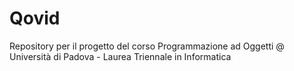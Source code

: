 # Qovid
Repository per il progetto del corso Programmazione ad Oggetti @ Università di Padova - 
Laurea Triennale in Informatica 